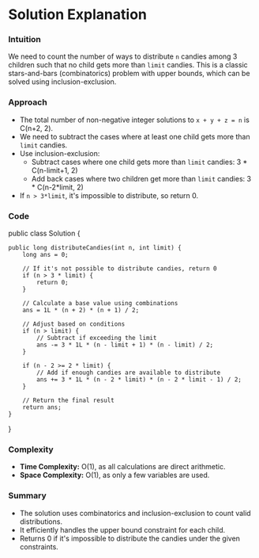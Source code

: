 # Solution Explanation

### Intuition

We need to count the number of ways to distribute `n` candies among 3 children such that no child gets more than `limit` candies. This is a classic stars-and-bars (combinatorics) problem with upper bounds, which can be solved using inclusion-exclusion.

### Approach

- The total number of non-negative integer solutions to `x + y + z = n` is C(n+2, 2).
- We need to subtract the cases where at least one child gets more than `limit` candies.
- Use inclusion-exclusion:
  - Subtract cases where one child gets more than `limit` candies: 3 * C(n-limit+1, 2)
  - Add back cases where two children get more than `limit` candies: 3 * C(n-2*limit, 2)
- If `n > 3*limit`, it's impossible to distribute, so return 0.

### Code

public class Solution {

    public long distributeCandies(int n, int limit) {
        long ans = 0;

        // If it's not possible to distribute candies, return 0
        if (n > 3 * limit) {
            return 0;
        }

        // Calculate a base value using combinations
        ans = 1L * (n + 2) * (n + 1) / 2;

        // Adjust based on conditions
        if (n > limit) {
            // Subtract if exceeding the limit
            ans -= 3 * 1L * (n - limit + 1) * (n - limit) / 2;
        }

        if (n - 2 >= 2 * limit) {
            // Add if enough candies are available to distribute
            ans += 3 * 1L * (n - 2 * limit) * (n - 2 * limit - 1) / 2;
        }

        // Return the final result
        return ans;
    }
}

### Complexity

- **Time Complexity:** O(1), as all calculations are direct arithmetic.
- **Space Complexity:** O(1), as only a few variables are used.

### Summary

- The solution uses combinatorics and inclusion-exclusion to count valid distributions.
- It efficiently handles the upper bound constraint for each child.
- Returns 0 if it's impossible to distribute the candies under the given constraints.

